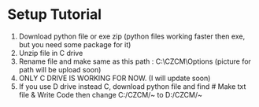# Setup Tutorial

1. Download python file or exe zip (python files working faster then exe, but you need some package for it)
2. Unzip file in C drive
3. Rename file and make same as this path : C:\CZCM\Options (picture for path will be upload soon)
4. ONLY C DRIVE IS WORKING FOR NOW. (I will update soon)
5. If you use D drive instead C, download python file and find # Make txt file & Write Code then change C:/CZCM/~ to D:/CZCM/~
